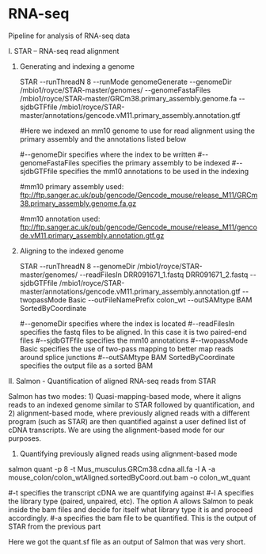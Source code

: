 # RNA-seq
Pipeline for analysis of RNA-seq data 


I. STAR – RNA-seq read alignment 


   1. Generating and indexing a genome

      STAR --runThreadN 8 --runMode genomeGenerate --genomeDir /mbio1/royce/STAR-master/genomes/ 
      --genomeFastaFiles /mbio1/royce/STAR-master/GRCm38.primary_assembly.genome.fa --sjdbGTFfile 
      /mbio1/royce/STAR-master/annotations/gencode.vM11.primary_assembly.annotation.gtf

      #Here we indexed an mm10 genome to use for read alignment using the primary assembly and the annotations listed below
      
      #--genomeDir specifies where the index to be written 
      #--genomeFastaFiles specifies the primary assembly to be indexed 
      #--sjdbGTFfile specifies the mm10 annotations to be used in the indexing 

      #mm10 primary assembly used: 
      ftp://ftp.sanger.ac.uk/pub/gencode/Gencode_mouse/release_M11/GRCm38.primary_assembly.genome.fa.gz

      #mm10 annotation used: 
      ftp://ftp.sanger.ac.uk/pub/gencode/Gencode_mouse/release_M11/gencode.vM11.primary_assembly.annotation.gtf.gz

   2. Aligning to the indexed genome 
   
      STAR --runThreadN 8 --genomeDir /mbio1/royce/STAR-master/genomes/ --readFilesIn DRR091671_1.fastq DRR091671_2.fastq 
      --sjdbGTFfile /mbio1/royce/STAR-master/annotations/gencode.vM11.primary_assembly.annotation.gtf 
      --twopassMode Basic --outFileNamePrefix colon_wt --outSAMtype BAM SortedByCoordinate
      
      #--genomeDir specifies where the index is located 
      #--readFilesIn specifies the fastq files to be aligned. In this case it is two paired-end files 
      #--sjdbGTFfile specifies the mm10 annotations
      #--twopassMode Basic specifies the use of two-pass mapping to better map reads around splice junctions 
      #--outSAMtype BAM SortedByCoordinate specifies the output file as a sorted BAM 
 

II. Salmon - Quantification of aligned RNA-seq reads from STAR 

Salmon has two modes: 1) Quasi-mapping-based mode, where it aligns reads to an indexed genome similar to STAR followed by quantification, and 2) alignment-based mode, where previously aligned reads with a different program (such as STAR) are then quantified against a user defined list of cDNA transcripts. We are using the alignment-based mode for our purposes. 

   1. Quantifying previously aligned reads using alignment-based mode 
   
   salmon quant -p 8 -t Mus_musculus.GRCm38.cdna.all.fa -l A -a mouse_colon/colon_wtAligned.sortedByCoord.out.bam 
   -o colon_wt_quant
   
   #-t specifies the transcript cDNA we are quantifying against 
   #-l A specifies the library type (paired, unpaired, etc). The option A allows Salmon to peak inside the bam files and
   decide for itself what library type it is and proceed accordingly. 
   #-a specifies the bam file to be quantified. This is the output of STAR from the previous part 
   
   Here we got the quant.sf file as an output of Salmon that was very short. 
   
